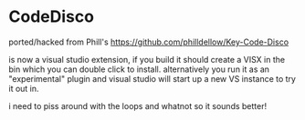 # CodeDisco

ported/hacked from Phill's https://github.com/philldellow/Key-Code-Disco

is now a visual studio extension, if you build it should create a VISX in the bin which you can double click to install. alternatively you run it as an "experimental" plugin and visual studio will start up a new VS instance to try it out in.

i need to piss around with the loops and whatnot so it sounds better!
